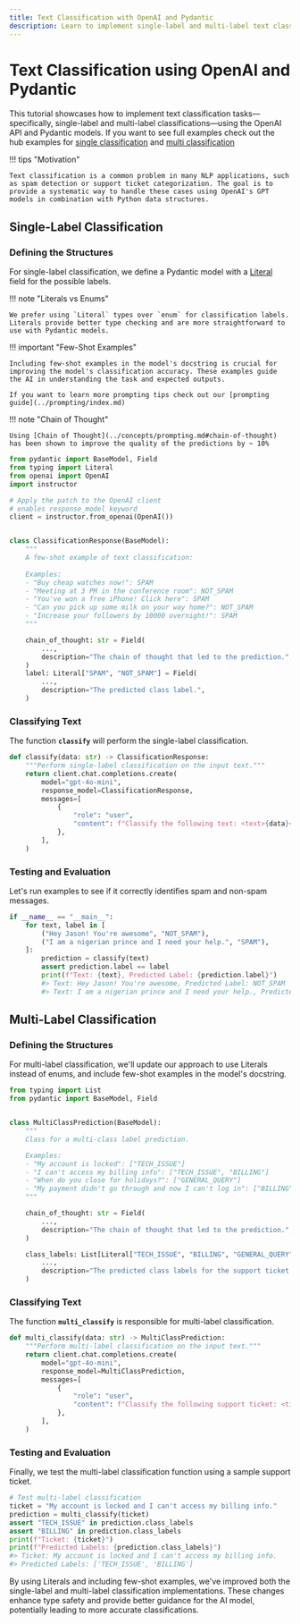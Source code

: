 ```yaml
---
title: Text Classification with OpenAI and Pydantic
description: Learn to implement single-label and multi-label text classification using OpenAI API and Pydantic models in Python.
---
```


# Text Classification using OpenAI and Pydantic

This tutorial showcases how to implement text classification tasks—specifically, single-label and multi-label classifications—using the OpenAI API and Pydantic models. If you want to see full examples check out the hub examples for [single classification](../hub/single_classification.md) and [multi classification](../hub/multiple_classification.md)

!!! tips "Motivation"

    Text classification is a common problem in many NLP applications, such as spam detection or support ticket categorization. The goal is to provide a systematic way to handle these cases using OpenAI's GPT models in combination with Python data structures.

## Single-Label Classification

### Defining the Structures

For single-label classification, we define a Pydantic model with a [Literal](../concepts/prompting.md#literals) field for the possible labels.

!!! note "Literals vs Enums"

    We prefer using `Literal` types over `enum` for classification labels. Literals provide better type checking and are more straightforward to use with Pydantic models.

!!! important "Few-Shot Examples"

    Including few-shot examples in the model's docstring is crucial for improving the model's classification accuracy. These examples guide the AI in understanding the task and expected outputs.

    If you want to learn more prompting tips check out our [prompting guide](../prompting/index.md)

!!! note "Chain of Thought"

    Using [Chain of Thought](../concepts/prompting.md#chain-of-thought) has been shown to improve the quality of the predictions by ~ 10%

```python
from pydantic import BaseModel, Field
from typing import Literal
from openai import OpenAI
import instructor

# Apply the patch to the OpenAI client
# enables response_model keyword
client = instructor.from_openai(OpenAI())


class ClassificationResponse(BaseModel):
    """
    A few-shot example of text classification:
    
    Examples:
    - "Buy cheap watches now!": SPAM
    - "Meeting at 3 PM in the conference room": NOT_SPAM
    - "You've won a free iPhone! Click here": SPAM
    - "Can you pick up some milk on your way home?": NOT_SPAM
    - "Increase your followers by 10000 overnight!": SPAM
    """

    chain_of_thought: str = Field(
        ...,
        description="The chain of thought that led to the prediction.",
    )
    label: Literal["SPAM", "NOT_SPAM"] = Field(
        ...,
        description="The predicted class label.",
    )
```

### Classifying Text

The function **`classify`** will perform the single-label classification.

```python
def classify(data: str) -> ClassificationResponse:
    """Perform single-label classification on the input text."""
    return client.chat.completions.create(
        model="gpt-4o-mini",
        response_model=ClassificationResponse,
        messages=[
            {
                "role": "user",
                "content": f"Classify the following text: <text>{data}</text>",
            },
        ],
    )
```

### Testing and Evaluation

Let's run examples to see if it correctly identifies spam and non-spam messages.

```python
if __name__ == "__main__":
    for text, label in [
        ("Hey Jason! You're awesome", "NOT_SPAM"),
        ("I am a nigerian prince and I need your help.", "SPAM"),
    ]:
        prediction = classify(text)
        assert prediction.label == label
        print(f"Text: {text}, Predicted Label: {prediction.label}")
        #> Text: Hey Jason! You're awesome, Predicted Label: NOT_SPAM
        #> Text: I am a nigerian prince and I need your help., Predicted Label: SPAM
```

## Multi-Label Classification

### Defining the Structures

For multi-label classification, we'll update our approach to use Literals instead of enums, and include few-shot examples in the model's docstring.

```python
from typing import List
from pydantic import BaseModel, Field


class MultiClassPrediction(BaseModel):
    """
    Class for a multi-class label prediction.

    Examples:
    - "My account is locked": ["TECH_ISSUE"]
    - "I can't access my billing info": ["TECH_ISSUE", "BILLING"]
    - "When do you close for holidays?": ["GENERAL_QUERY"]
    - "My payment didn't go through and now I can't log in": ["BILLING", "TECH_ISSUE"]
    """

    chain_of_thought: str = Field(
        ...,
        description="The chain of thought that led to the prediction.",
    )

    class_labels: List[Literal["TECH_ISSUE", "BILLING", "GENERAL_QUERY"]] = Field(
        ...,
        description="The predicted class labels for the support ticket.",
    )
```

### Classifying Text

The function **`multi_classify`** is responsible for multi-label classification.

```python
def multi_classify(data: str) -> MultiClassPrediction:
    """Perform multi-label classification on the input text."""
    return client.chat.completions.create(
        model="gpt-4o-mini",
        response_model=MultiClassPrediction,
        messages=[
            {
                "role": "user",
                "content": f"Classify the following support ticket: <ticket>{data}</ticket>",
            },
        ],
    )
```

### Testing and Evaluation

Finally, we test the multi-label classification function using a sample support ticket.

```python
# Test multi-label classification
ticket = "My account is locked and I can't access my billing info."
prediction = multi_classify(ticket)
assert "TECH_ISSUE" in prediction.class_labels
assert "BILLING" in prediction.class_labels
print(f"Ticket: {ticket}")
print(f"Predicted Labels: {prediction.class_labels}")
#> Ticket: My account is locked and I can't access my billing info.
#> Predicted Labels: ['TECH_ISSUE', 'BILLING']
```

By using Literals and including few-shot examples, we've improved both the single-label and multi-label classification implementations. These changes enhance type safety and provide better guidance for the AI model, potentially leading to more accurate classifications.